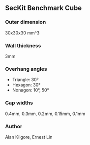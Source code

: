 ## SecKit Benchmark Cube

### Outer dimension
30x30x30 mm^3

### Wall thickness
3mm

### Overhang angles
- Triangle: 30°
- Hexagon: 30°
- Nonagon: 10°,  50°

### Gap widths
0.4mm, 0.3mm, 0.2mm, 0.15mm, 0.1mm

### Author
Alan Kilgore, Ernest Lin
